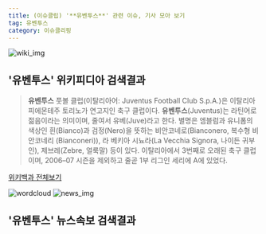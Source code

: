 ```yaml
---
title: (이슈클립) '**유벤투스**' 관련 이슈, 기사 모아 보기
tag: 유벤투스
category: 이슈클리핑
---
```

![wiki_img](https://user-images.githubusercontent.com/42597476/44503234-41136a80-a6d0-11e8-9071-6fc6418eafe4.png)
## **'**유벤투스**'** 위키피디아 검색결과
>**유벤투스** 풋볼 클럽(이탈리아어: Juventus Football Club S.p.A.)은 이탈리아 피에몬테주 토리노가 연고지인 축구 클럽이다. **유벤투스**(Juventus)는 라틴어로 젊음이라는 의미이며, 줄여서 유베(Juve)라고 한다. 별명은 엠블럼과 유니폼의 색상인 흰(Bianco)과 검정(Nero)을 뜻하는 비안코네로(Bianconero, 복수형 비안코네리 (Bianconeri)), 라 베키아 시뇨라(La Vecchia Signora, 나이든 귀부인), 제브레(Zebre, 얼룩말) 등이 있다. 이탈리아에서 3번째로 오래된 축구 클럽이며, 2006–07 시즌을 제외하고 줄곧 1부 리그인 세리에 A에 있었다.

<a href="https://ko.wikipedia.org/wiki/유벤투스" target="_blank">위키백과 전체보기</a>

![wordcloud](https://s3.ap-northeast-2.amazonaws.com/lyrics101-wordcloud/2018-09-17-1537111819.png)
![news_img](https://user-images.githubusercontent.com/42597476/44507050-1206f400-a6e4-11e8-8d98-7ffbfebb353f.png)
## **'**유벤투스**'** 뉴스속보 검색결과

